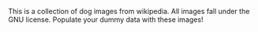 This is a collection of dog images from wikipedia.  All images fall under the GNU license.  Populate your dummy data with these images!